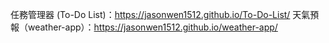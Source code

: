 任務管理器 (To-Do List)：https://jasonwen1512.github.io/To-Do-List/
天氣預報（weather-app）：https://jasonwen1512.github.io/weather-app/
